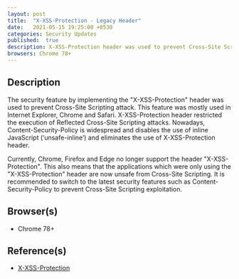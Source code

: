 ```yaml
---
layout: post
title:  "X-XSS-Protection - Legacy Header"
date:   2021-05-15 19:25:00 +0530
categories: Security Updates
published:	true 
description: X-XSS-Protection header was used to prevent Cross-Site Scripting attack. This feature was mostly used in Internet Explorer, Chrome and Safari. X-XSS-Protection header restricted the execution of Reflected Cross-Site Scripting attacks. Currently, Chrome, Firefox and Edge no longer support the header "X-XSS-Protection". This also means that the applications which were only using "X-XSS-Protection" header are now unsafe from the Cross-Site Scripting.
browsers: Chrome 78+
---
```


## Description 
The security feature by implementing the "X-XSS-Protection" header was used to prevent Cross-Site Scripting attack. This feature was mostly used in Internet Explorer, Chrome and Safari. X-XSS-Protection header restricted the execution of Reflected Cross-Site Scripting attacks. Nowadays, Content-Security-Policy is widespread and disables the use of inline JavaScript (‘unsafe-inline’) and eliminates the use of X-XSS-Protection header.

Currently, Chrome, Firefox and Edge no longer support the header "X-XSS-Protection". This also means that the applications which were only using the "X-XSS-Protection" header are now unsafe from Cross-Site Scripting. It is recommended to switch to the latest security features such as Content-Security-Policy to prevent Cross-Site Scripting exploitation.

## Browser(s)
* Chrome 78+

## Reference(s)
* [X-XSS-Protection](https://developer.mozilla.org/en-US/docs/Web/HTTP/Headers/X-XSS-Protection)